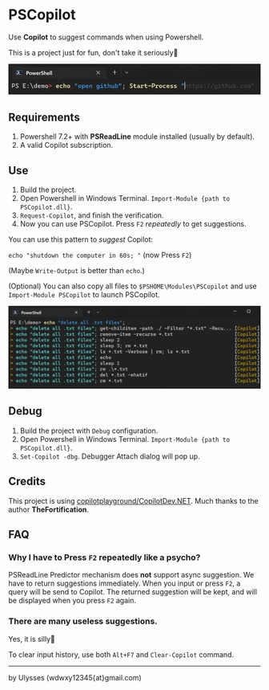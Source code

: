 # PSCopilot
Use **Copilot** to suggest commands when using Powershell.

This is a project just for fun, don't take it seriously🤣

![PSCopilot](https://github.com/UlyssesWu/PSCopilot/blob/main/img/PSCopilot_1.png)

## Requirements
1. Powershell 7.2+ with **PSReadLine** module installed (usually by default).
2. A valid Copilot subscription.

## Use
1. Build the project.
2. Open Powershell in Windows Terminal. 
  `Import-Module {path to PSCopilot.dll}`.
3. `Request-Copilot`, and finish the verification.
4. Now you can use PSCopilot. Press `F2` *repeatedly* to get suggestions.

You can use this pattern to *suggest* Copilot:

`echo "shutdown the computer in 60s; "` (now Press `F2`)

(Maybe `Write-Output` is better than `echo`.)

(Optional) You can also copy all files to `$PSHOME\Modules\PSCopilot` and use `Import-Module PSCopilot` to launch PSCopilot.

![PSCopilot_demo](https://github.com/UlyssesWu/PSCopilot/blob/main/img/PSCopilot_2.png)

## Debug
1. Build the project with `Debug` configuration.
2. Open Powershell in Windows Terminal. 
  `Import-Module {path to PSCopilot.dll}`.
3. `Set-Copilot -dbg`. Debugger Attach dialog will pop up.

## Credits
This project is using [copilotplayground/CopilotDev.NET](https://github.com/copilotplayground/CopilotDev.NET). Much thanks to the author **TheFortification**.

## FAQ

### Why I have to Press `F2` repeatedly like a psycho?
PSReadLine Predictor mechanism does **not** support async suggestion. We have to return suggestions immediately. When you input or press `F2`, a query will be send to Copilot. The returned suggestion will be kept, and will be displayed when you press `F2` again.

### There are many useless suggestions.
Yes, it is silly🤡

To clear input history, use both `Alt+F7` and `Clear-Copilot` command.

---
by Ulysses (wdwxy12345{at}gmail.com)